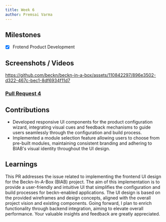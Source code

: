 ```yaml
---
title: Week 6
author: Premsai Varma 
---
```


## Milestones
- [x] Frotend Product Development

## Screenshots / Videos 

https://github.com/beckn/beckn-in-a-box/assets/110842297/896e3502-d322-467c-bec1-8df6934f11d7

### [Pull Request 4](https://github.com/beckn/beckn-in-a-box/pull/19) 

## Contributions
- Developed responsive UI components for the product configuration wizard, integrating visual cues and feedback mechanisms to guide users seamlessly through the configuration and build process.
- Implemented a module selection feature allowing users to choose from pre-built modules, maintaining consistent branding and adhering to BIAB's visual identity throughout the UI design.

## Learnings

This PR addresses the issue related to implementing the frontend UI design for the Beckn-In-A-Box (BIAB) project. The aim of this implementation is to provide a user-friendly and intuitive UI that simplifies the configuration and build processes for beckn-enabled applications. The UI design is based on the provided wireframes and design concepts, aligned with the overall project vision and existing components. Going forward, I plan to enrich functionality through backend integration, aiming to elevate overall performance. Your valuable insights and feedback are greatly appreciated.